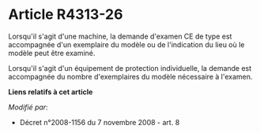 # Article R4313-26

Lorsqu'il s'agit d'une machine, la demande d'examen CE de type est accompagnée d'un exemplaire du modèle ou de l'indication
du lieu où le modèle peut être examiné. 

Lorsqu'il s'agit d'un équipement de protection individuelle, la demande est accompagnée du nombre d'exemplaires du modèle
nécessaire à l'examen.

**Liens relatifs à cet article**

_Modifié par_:

  - Décret n°2008-1156 du 7 novembre 2008 - art. 8
